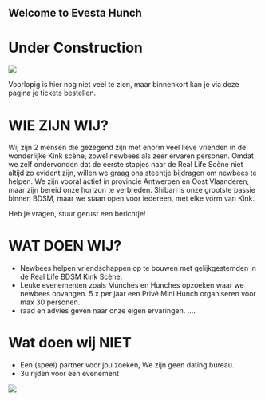 ## Welcome to Evesta Hunch

# Under Construction
![](https://content.presentermedia.com/content/animsp/00002000/2299/under_construction_PA_300_wht.gif)

Voorlopig is hier nog niet veel te zien, maar binnenkort kan je via deze pagina je tickets bestellen.

# WIE ZIJN WIJ?

Wij zijn 2 mensen die gezegend zijn met enorm veel lieve vrienden in de wonderlijke Kink scène, zowel newbees als zeer ervaren personen.
Omdat we zelf ondervonden dat de eerste stapjes naar de Real Life Scène niet altijd zo evident zijn, willen we graag ons steentje bijdragen om newbees te helpen.
We zijn vooral actief in provincie Antwerpen en Oost Vlaanderen, maar zijn bereid onze horizon te verbreden.
Shibari is onze grootste passie binnen BDSM, maar we staan open voor iedereen, met elke vorm van Kink.

Heb je vragen, stuur gerust een berichtje!

# WAT DOEN WIJ?

* Newbees helpen vriendschappen op te bouwen met gelijkgestemden in de Real Life BDSM Kink Scène.
* Leuke evenementen zoals Munches en Hunches opzoeken waar we newbees opvangen.
5 x per jaar een Privé Mini Hunch organiseren voor max 30 personen.
* raad en advies geven naar onze eigen ervaringen.
....
# Wat doen wij NIET

* Een (speel) partner voor jou zoeken, We zijn geen dating bureau.
* 3u rijden voor een evenement

![](https://i.imgur.com/LE6ecvc.png)